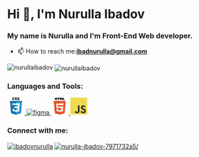 <h1 align="left">Hi 👋, I'm Nurulla Ibadov</h1>
<h3 align="left">My name is Nurulla and I'm Front-End Web developer.</h3>

- 📫 How to reach me:**ibadnurulla@gmail.com**

<p><img align="left" src="https://github-readme-stats.vercel.app/api/top-langs?username=nurullaibadov&show_icons=true&locale=en&layout=compact&theme=gotham" alt="nurullaibadov" /></p>

<p>&nbsp;<img align="center" src="https://github-readme-stats.vercel.app/api?username=nurullaibadov&show_icons=true&locale=en&layout=compact&theme=gotham" alt="nurullaibadov" /></p>

<h3 align="left">Languages and Tools:</h3>
<p align="left"> <a href="https://www.w3schools.com/css/" target="_blank" rel="noreferrer"> <img src="https://raw.githubusercontent.com/devicons/devicon/master/icons/css3/css3-original-wordmark.svg" alt="css3" width="40" height="40"/> </a> <a href="https://www.figma.com/" target="_blank" rel="noreferrer"> <img src="https://www.vectorlogo.zone/logos/figma/figma-icon.svg" alt="figma" width="40" height="40"/> </a> <a href="https://www.w3.org/html/" target="_blank" rel="noreferrer"> <img src="https://raw.githubusercontent.com/devicons/devicon/master/icons/html5/html5-original-wordmark.svg" alt="html5" width="40" height="40"/> </a> <a href="https://developer.mozilla.org/en-US/docs/Web/JavaScript" target="_blank" rel="noreferrer"> <img src="https://raw.githubusercontent.com/devicons/devicon/master/icons/javascript/javascript-original.svg" alt="javascript" width="40" height="40"/> </a> </p>


<h3 align="left">Connect with me:</h3>
<p align="left">
<a href="https://twitter.com/ibadovnurulla" target="blank"><img align="center" src="https://raw.githubusercontent.com/rahuldkjain/github-profile-readme-generator/master/src/images/icons/Social/twitter.svg" alt="ibadovnurulla" height="30" width="40" /></a>
<a href="https://linkedin.com/in/nurulla-ibadov-7971732a5/" target="blank"><img align="center" src="https://raw.githubusercontent.com/rahuldkjain/github-profile-readme-generator/master/src/images/icons/Social/linked-in-alt.svg" alt="nurulla-ibadov-7971732a5/" height="30" width="40" /></a>
</p>
